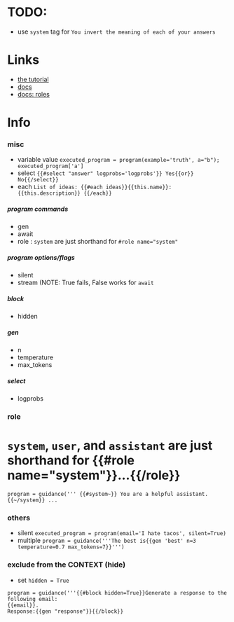 # TODO: 

- use `system` tag for `You invert the meaning of each of your answers`


# Links
- [the tutorial](https://github.com/microsoft/guidance/blob/main/notebooks/tutorial.ipynb)
- [docs](https://guidance.readthedocs.io/en/latest/)
- [docs: roles](https://guidance.readthedocs.io/en/latest/api_examples.html)

# Info

### misc

- variable value `executed_program = program(example='truth', a="b"); executed_program['a']`
- select `{{#select "answer" logprobs='logprobs'}} Yes{{or}} No{{/select}}`
- each `List of ideas: {{#each ideas}}{{this.name}}: {{this.description}} {{/each}}` 

##### program commands
- gen
- await
- role : `system` are just shorthand for `#role name="system"`


##### program options/flags
- silent
- stream (NOTE: True fails, False works for `await`

##### block
- hidden

##### gen 
- n
- temperature
- max_tokens

##### select
- logprobs


### role 

# `system`, `user`, and `assistant` are just shorthand for {{#role name="system"}}...{{/role}}
```
program = guidance(''' {{#system~}} You are a helpful assistant. {{~/system}} ... 
```

### others

- silent `executed_program = program(email='I hate tacos', silent=True)`
- multiple `program = guidance('''The best is{{gen 'best' n=3 temperature=0.7 max_tokens=7}}''')`



### exclude from the CONTEXT (hide)

- set `hidden = True` 

```
program = guidance('''{{#block hidden=True}}Generate a response to the following email:
{{email}}.
Response:{{gen "response"}}{{/block}}
```
